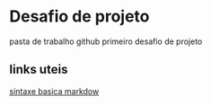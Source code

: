 # Desafio de projeto
pasta de trabalho github
primeiro desafio de projeto
## links uteis
[sintaxe basica markdow](https://www.markdownguide.org/basic-syntax/)
